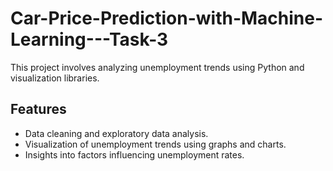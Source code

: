 # Car-Price-Prediction-with-Machine-Learning---Task-3
This project involves analyzing unemployment trends using Python and visualization libraries.

## Features
- Data cleaning and exploratory data analysis.
- Visualization of unemployment trends using graphs and charts.
- Insights into factors influencing unemployment rates.
